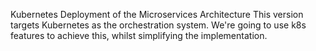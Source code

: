 
Kubernetes Deployment of the Microservices Architecture
This version targets Kubernetes as the orchestration system. We're going to use k8s features to achieve this, whilst simplifying the implementation.
